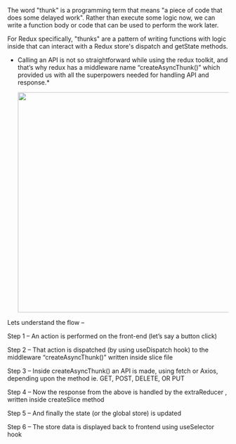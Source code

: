 The word "thunk" is a programming term that means "a piece of code that does some delayed work". 
Rather than execute some logic now, we can write a function body or code that can be used to perform the work later.

For Redux specifically, "thunks" are a pattern of writing functions with logic inside that can interact with a Redux store's dispatch and getState methods.

* Calling an API is not so straightforward while using the redux toolkit, and that’s why redux has a middleware name “createAsyncThunk()” which provided us with all the superpowers needed for handling API and response.*
  
  <img src="[https://github.com/VinodChoudhary12/MERN/assets/140074392/0ec84aac-ec2e-4d03-94ba-bb70a0e81eef" width="500" height="500">


Lets understand the flow –

Step 1 – An action is performed on the front-end (let’s say a button click)

Step 2 – That action is dispatched (by using useDispatch hook) to the middleware “createAsyncThunk()” written inside slice file

Step 3 – Inside createAsyncThunk() an API is made, using fetch or Axios, depending upon the method ie. GET, POST, DELETE, OR PUT

Step 4 – Now the response from the above is handled by the extraReducer , written inside createSlice method

Step 5 – And finally the state (or the global store) is updated

Step 6 – The store data is displayed back to frontend using useSelector hook
